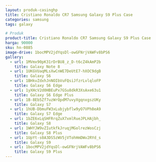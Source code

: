 ```yaml
---
layout: produk-casinghp
title: Cristiano Ronaldo CR7 Samsung Galaxy S9 Plus Case
categories: samsung
tags: galaxy

# Produk
product-title: Cristiano Ronaldo CR7 Samsung Galaxy S9 Plus Case
harga: 90000
sku: hn-0885
image-drive: 1bocMPV2jdYqsDl-owGFNrjVAWFv8bPS6
gallery:
  - url: 1MVmx90pK31rDrBU8_z_D-t6cZ4kAmP2b
    title: Galaxy Note 8
  - url: 1UKGVUaqMLsXwCnWE7DeUtE7-hXOC9dgB
    title: Galaxy S6
  - url: 1BHkvZdxhJnNOIbVuFQsiJfzrLvlqloFP
    title: Galaxy S6 Edge
  - url: 1yXHcV2d0HBEuPx7GSu8dkR3XsAxe63u1
    title: Galaxy S6 Edge Plus
  - url: 1B-8Eb5Zf7uzWrOpdM7uvyXgqnxgszUKy
    title: Galaxy S7
  - url: 1hUB-DbmuFW3xLubjybflw9yO7VPh8eA9
    title: Galaxy S7 Edge
  - url: 1bZE6xLqSHFRrqZuX7xmlRueJPLHAjbh_
    title: Galaxy S8
  - url: 1WHYJW9vZIutkfkJruqjMGolrezWosCzj
    title: Galaxy S8 Plus
  - url: 1UpYt-s0A3DS5zWV5jVTohHmDWv2RYd_s
    title: Galaxy S9
  - url: 1bocMPV2jdYqsDl-owGFNrjVAWFv8bPS6
    title: Galaxy S9 Plus
---
```

